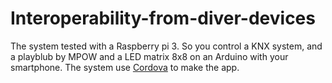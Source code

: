# Interoperability-from-diver-devices

The system tested with a Raspberry pi 3. So you control a KNX system, and a playblub by MPOW and a LED matrix 8x8 on an Arduino with your smartphone. The system use [Cordova](https://cordova.apache.org) to make the app.